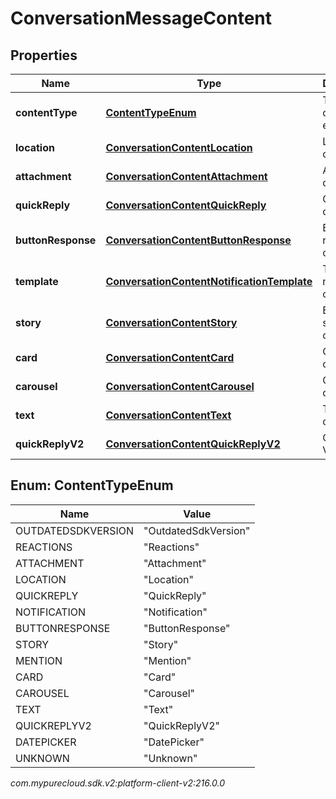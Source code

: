 # ConversationMessageContent


## Properties

| Name | Type | Description | Notes |
| ------------ | ------------- | ------------- | ------------- |
| **contentType** | [**ContentTypeEnum**](#Enum--ContentTypeEnum) | Type of this content element. |  |
| **location** | [**ConversationContentLocation**](ConversationContentLocation) | Location content. |  [optional] |
| **attachment** | [**ConversationContentAttachment**](ConversationContentAttachment) | Attachment content. |  [optional] |
| **quickReply** | [**ConversationContentQuickReply**](ConversationContentQuickReply) | Quick reply content. |  [optional] |
| **buttonResponse** | [**ConversationContentButtonResponse**](ConversationContentButtonResponse) | Button response content. |  [optional] |
| **template** | [**ConversationContentNotificationTemplate**](ConversationContentNotificationTemplate) | Template notification content. |  [optional] |
| **story** | [**ConversationContentStory**](ConversationContentStory) | Ephemeral story content. |  [optional] |
| **card** | [**ConversationContentCard**](ConversationContentCard) | Card content |  [optional] |
| **carousel** | [**ConversationContentCarousel**](ConversationContentCarousel) | Carousel content |  [optional] |
| **text** | [**ConversationContentText**](ConversationContentText) | Text content. |  [optional] |
| **quickReplyV2** | [**ConversationContentQuickReplyV2**](ConversationContentQuickReplyV2) | Quick reply V2 content. |  [optional] |


## Enum: ContentTypeEnum

| Name | Value |
| ---- | ----- |
| OUTDATEDSDKVERSION | &quot;OutdatedSdkVersion&quot; | 
| REACTIONS | &quot;Reactions&quot; | 
| ATTACHMENT | &quot;Attachment&quot; | 
| LOCATION | &quot;Location&quot; | 
| QUICKREPLY | &quot;QuickReply&quot; | 
| NOTIFICATION | &quot;Notification&quot; | 
| BUTTONRESPONSE | &quot;ButtonResponse&quot; | 
| STORY | &quot;Story&quot; | 
| MENTION | &quot;Mention&quot; | 
| CARD | &quot;Card&quot; | 
| CAROUSEL | &quot;Carousel&quot; | 
| TEXT | &quot;Text&quot; | 
| QUICKREPLYV2 | &quot;QuickReplyV2&quot; | 
| DATEPICKER | &quot;DatePicker&quot; | 
| UNKNOWN | &quot;Unknown&quot; | 




_com.mypurecloud.sdk.v2:platform-client-v2:216.0.0_
